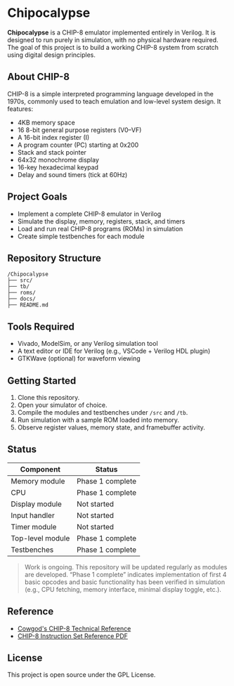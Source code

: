 # Chipocalypse

**Chipocalypse** is a CHIP-8 emulator implemented entirely in Verilog. It is designed to run purely in simulation, with no physical hardware required. The goal of this project is to build a working CHIP-8 system from scratch using digital design principles.

## About CHIP-8

CHIP-8 is a simple interpreted programming language developed in the 1970s, commonly used to teach emulation and low-level system design. It features:

- 4KB memory space
- 16 8-bit general purpose registers (V0–VF)
- A 16-bit index register (I)
- A program counter (PC) starting at 0x200
- Stack and stack pointer
- 64x32 monochrome display
- 16-key hexadecimal keypad
- Delay and sound timers (tick at 60Hz)

## Project Goals

- Implement a complete CHIP-8 emulator in Verilog
- Simulate the display, memory, registers, stack, and timers
- Load and run real CHIP-8 programs (ROMs) in simulation
- Create simple testbenches for each module

## Repository Structure

```
/Chipocalypse
├── src/
├── tb/
├── roms/ 
├── docs/
├── README.md 
```


## Tools Required

- Vivado, ModelSim, or any Verilog simulation tool
- A text editor or IDE for Verilog (e.g., VSCode + Verilog HDL plugin)
- GTKWave (optional) for waveform viewing

## Getting Started

1. Clone this repository.
2. Open your simulator of choice.
3. Compile the modules and testbenches under `/src` and `/tb`.
4. Run simulation with a sample ROM loaded into memory.
5. Observe register values, memory state, and framebuffer activity.

## Status

| Component       | Status       |
|----------------|--------------|
| Memory module  | Phase 1 complete |
| CPU            | Phase 1 complete |
| Display module | Not started  |
| Input handler  | Not started  |
| Timer module   | Not started  |
| Top-level module  | Phase 1 complete |
| Testbenches    | Phase 1 complete  |

> Work is ongoing. This repository will be updated regularly as modules are developed. “Phase 1 complete” indicates implementation of first 4 basic opcodes and basic functionality has been verified in simulation (e.g., CPU fetching, memory interface, minimal display toggle, etc.).

## Reference

- [Cowgod's CHIP-8 Technical Reference](https://devernay.free.fr/hacks/chip8/C8TECH10.HTM)
- [CHIP-8 Instruction Set Reference PDF](https://johnearnest.github.io/Octo/docs/chip8ref.pdf)

## License

This project is open source under the GPL License.

